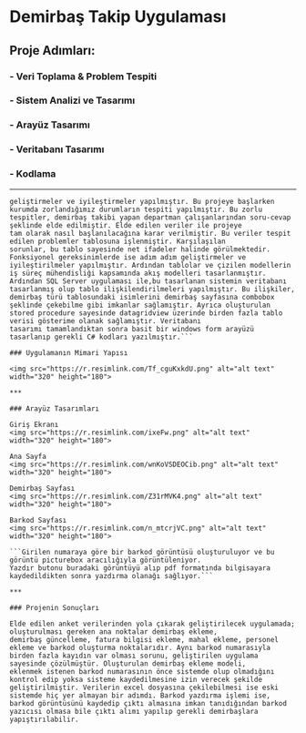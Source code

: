 # Demirbaş Takip Uygulaması

## Proje Adımları:
### - Veri Toplama & Problem Tespiti
### - Sistem Analizi ve Tasarımı
### - Arayüz Tasarımı
### - Veritabanı Tasarımı
### - Kodlama

***

```Bu lisans tezi kapsamında; Saint Joseph Lisesi Eğitim Vakfı Özel Küçük Prens Okulları’nda kullanılan demirbaş sisteminde
geliştirmeler ve iyileştirmeler yapılmıştır. Bu projeye başlarken kurumda zorlandığımız durumların tespiti yapılmıştır. Bu zorlu tespitler, demirbaş takibi yapan departman çalışanlarından soru-cevap şeklinde elde edilmiştir. Elde edilen veriler ile projeye
tam olarak nasıl başlanılacağına karar verilmiştir. Bu veriler tespit edilen problemler tablosuna işlenmiştir. Karşılaşılan
sorunlar, bu tablo sayesinde net ifadeler halinde görülmektedir. Fonksiyonel gereksinimlerde ise adım adım geliştirmeler ve iyileştirilmeler yapılmıştır. Ardından tablolar ve çizilen modellerin iş süreç mühendisliği kapsamında akış modelleri tasarlanmıştır.
Ardından SQL Server uygulaması ile,bu tasarlanan sistemin veritabanı tasarlanmış olup tablo ilişkilendirilmeleri yapılmıştır. Bu ilişkiler, demirbaş türü tablosundaki isimlerini demirbaş sayfasına combobox şeklinde çekebilme gibi imkanlar sağlamıştır. Ayrıca oluşturulan stored procedure sayesinde datagridview üzerinde birden fazla tablo verisi gösterime olanak sağlamıştır. Veritabanı
tasarımı tamamlandıktan sonra basit bir windows form arayüzü tasarlanıp gerekli C# kodları yazılmıştır.```

### Uygulamanın Mimari Yapısı

<img src="https://r.resimlink.com/Tf_cguKxkdU.png" alt="alt text" width="320" height="180">

***

### Arayüz Tasarımları

Giriş Ekranı
<img src="https://r.resimlink.com/ixeFw.png" alt="alt text" width="320" height="180">

Ana Sayfa
<img src="https://r.resimlink.com/wnKoVSDEOCib.png" alt="alt text" width="320" height="180">

Demirbaş Sayfası
<img src="https://r.resimlink.com/Z31rMVK4.png" alt="alt text" width="320" height="180">

Barkod Sayfası
<img src="https://r.resimlink.com/n_mtcrjVC.png" alt="alt text" width="320" height="180">

```Girilen numaraya göre bir barkod görüntüsü oluşturuluyor ve bu görüntü picturebox aracılığıyla görüntüleniyor.
Yazdır butonu buradaki görüntüyü alıp pdf formatında bilgisayara kaydedildikten sonra yazdırma olanağı sağlıyor.```

***

### Projenin Sonuçları

Elde edilen anket verilerinden yola çıkarak geliştirilecek uygulamada; oluşturulması gereken ana noktalar demirbaş ekleme,
demirbaş güncelleme, fatura bilgisi ekleme, mahal ekleme, personel ekleme ve barkod oluşturma noktalarıdır. Aynı barkod numarasıyla birden fazla kayıdın var olması sorunu, geliştirilen uygulama sayesinde çözülmüştür. Oluşturulan demirbaş ekleme modeli,
eklenmek istenen barkod numarasının önce sistemde olup olmadığını kontrol edip yoksa sisteme kaydedilmesine izin verecek şekilde geliştirilmiştir. Verilerin excel dosyasına çekilebilmesi ise eski sistemde hiç yer almayan bir adımdı. Barkod yazdırma işlemi ise, barkod görüntüsünü kaydedip çıktı almasına imkan tanıdığından barkod yazıcısı olmasa bile çıktı alımı yapılıp gerekli demirbaşlara yapıştırılabilir.
